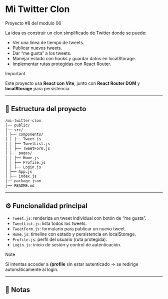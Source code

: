 # Mi Twitter Clon  

Proyecto #8 del modulo 06

La idea es construir un clon simplificado de Twitter donde se puede:  
- Ver una línea de tiempo de tweets.  
- Publicar nuevos tweets.  
- Dar “me gusta” a los tweets.  
- Manejar estado con hooks y guardar datos en localStorage.  
- Implementar rutas protegidas con React Router.  

> [!IMPORTANT]  
> Este proyecto usa **React con Vite**, junto con **React Router DOM** y **localStorage** para persistencia.  

---

## 📂 Estructura del proyecto 
``` bash
/mi-twitter-clon
│── public/
│── src/
│ ├── components/
│ │ ├── Tweet.js
│ │ ├── TweetList.js
│ │ ├── TweetForm.js
│ ├── pages/
│ │ ├── Home.js
│ │ ├── Profile.js
│ │ ├── Login.js
│ ├── App.js
│ ├── index.js
│── package.json
│── README.md
```

---

## ⚙️ Funcionalidad principal  

- `Tweet.js`: renderiza un tweet individual con botón de “me gusta”.  
- `TweetList.js`: lista todos los tweets.  
- `TweetForm.js`: formulario para publicar un nuevo tweet.  
- `Home.js`: timeline con estado y persistencia en localStorage.  
- `Profile.js`: perfil del usuario (ruta protegida).  
- `Login.js`: inicio de sesión y control de autenticación.  

> [!NOTE]  
> Si intentas acceder a **/profile** sin estar autenticado → se redirige automáticamente al login.  

---

## 📝 Notas  
